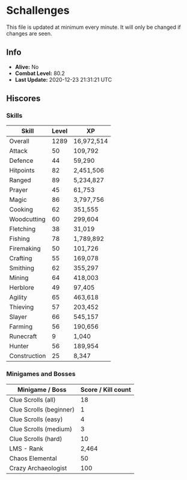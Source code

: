 # Schallenges

This file is updated at minimum every minute. It will only be changed if changes are seen.

## Info

 - **Alive:** No
 - **Combat Level:** 80.2
 - **Last Update:** 2020-12-23 21:31:21 UTC

## Hiscores

### Skills

| Skill | Level | XP |
|--|--|--|
| Overall | 1289 | 16,972,514 |
| Attack | 50 | 109,792 |
| Defence | 44 | 59,290 |
| Hitpoints | 82 | 2,451,506 |
| Ranged | 89 | 5,234,827 |
| Prayer | 45 | 61,753 |
| Magic | 86 | 3,797,756 |
| Cooking | 62 | 351,555 |
| Woodcutting | 60 | 299,604 |
| Fletching | 38 | 31,019 |
| Fishing | 78 | 1,789,892 |
| Firemaking | 50 | 101,726 |
| Crafting | 55 | 169,078 |
| Smithing | 62 | 355,297 |
| Mining | 64 | 418,003 |
| Herblore | 49 | 97,405 |
| Agility | 65 | 463,618 |
| Thieving | 57 | 203,452 |
| Slayer | 66 | 545,157 |
| Farming | 56 | 190,656 |
| Runecraft | 9 | 1,040 |
| Hunter | 56 | 189,954 |
| Construction | 25 | 8,347 |

### Minigames and Bosses

| Minigame / Boss | Score / Kill count |
|--|--|
| Clue Scrolls (all) | 18 |
| Clue Scrolls (beginner) | 1 |
| Clue Scrolls (easy) | 4 |
| Clue Scrolls (medium) | 3 |
| Clue Scrolls (hard) | 10 |
| LMS - Rank | 2,464 |
| Chaos Elemental | 50 |
| Crazy Archaeologist | 100 |
